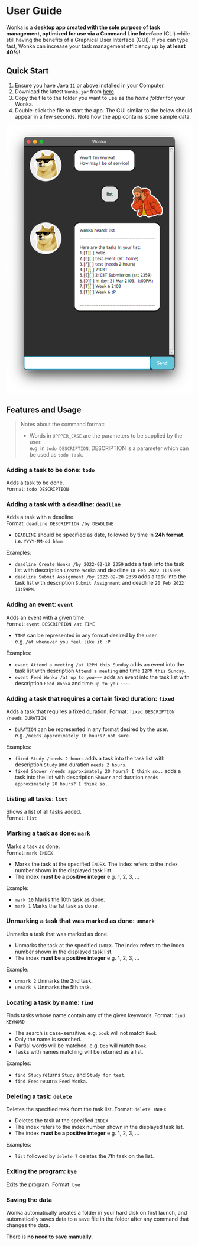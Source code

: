 # User Guide

Wonka is a **desktop app created with the sole purpose of task management, optimized for use via a 
Command Line Interface** (CLI) while still having the benefits of a Graphical User Interface (GUI).
If you can type fast, Wonka can increase your task management efficiency up by **at least 40%**!

## Quick Start

1. Ensure you have Java `11` or above installed in your Computer.
2. Download the latest `Wonka.jar` from [here](https://github.com/glennljw/ip/releases). 
3. Copy the file to the folder you want to use as the _home folder_ for your Wonka.
4. Double-click the file to start the app. The GUI similar to the below should appear in a few seconds. Note how the app contains some sample data.

![](/docs/Ui.png)

## Features and Usage

> Notes about the command format:
> * Words in `UPPPER_CASE` are the parameters to be supplied by the user.  
> e.g. in `todo DESCRIPTION`, DESCRIPTION is a parameter which can be used as `todo task`.

### Adding a task to be done: `todo`

Adds a task to be done.  
Format: `todo DESCRIPTION`

### Adding a task with a deadline: `deadline`

Adds a task with a deadline.  
Format: `deadline DESCRIPTION /by DEADLINE`

* `DEADLINE` should be specified as date, followed by time in **24h format.**  
  i.e. `YYYY-MM-dd hhmm`  

Examples:

* `deadline Create Wonka /by 2022-02-18 2359` adds a task into the task list with description `Create Wonka` and
  deadline `18 Feb 2022 11:59PM`.
* `deadline Submit Assignment /by 2022-02-20 2359` adds a task into the task list with description `Submit Assignment`
  and deadline `20 Feb 2022 11:59PM`.

### Adding an event: `event`

Adds an event with a given time.  
Format: `event DESCRIPTION /at TIME`

* `TIME` can be represented in any format desired by the user.  
  e.g. `/at whenever you feel like it :P`

Examples:

* `event Attend a meeting /at 12PM this Sunday` adds an event into the task list with description `Attend a meeting`
  and time `12PM this Sunday`.
* `event Feed Wonka /at up to you~~~` adds an event into the task list with description `Feed Wonka` and time
  `up to you ~~~`.

### Adding a task that requires a certain fixed duration: `fixed`

Adds a task that requires a fixed duration.
Format: `fixed DESCRIPTION /needs DURATION`

* `DURATION` can be represented in any format desired by the user.  
  e.g. `/needs approximately 10 hours? not sure`.

Examples:

* `fixed Study /needs 2 hours` adds a task into the task list with description `Study` and duration `needs 2 hours`.
* `fixed Shower /needs approximately 20 hours? I think so..` adds a task into the list with description `Shower` and
  duration `needs approximately 20 hours? I think so..`.

### Listing all tasks: `list`

Shows a list of all tasks added.  
Format: `list`

### Marking a task as done: `mark`

Marks a task as done.  
Format: `mark INDEX`

* Marks the task at the specified `INDEX`. The index refers to the index number shown in the displayed task list.   
* The index **must be a positive integer** e.g. 1, 2, 3, ... 

Example:

* `mark 10` Marks the 10th task as done.
* `mark 1` Marks the 1st task as done.

### Unmarking a task that was marked as done: `unmark`

Unmarks a task that was marked as done.

* Unmarks the task at the specified `INDEX`. The index refers to the index number shown in the displayed task list.   
* The index **must be a positive integer** e.g. 1, 2, 3, ...

Example:

* `unmark 2` Unmarks the 2nd task.
* `unmark 5` Unmarks the 5th task.

### Locating a task by name: `find`

Finds tasks whose name contain any of the given keywords.
Format: `find KEYWORD`

* The search is case-sensitive. e.g. `book` will not match `Book`
* Only the name is searched.
* Partial words will be matched. e.g. `Boo` will match `Book`
* Tasks with names matching will be returned as a list.

Examples:
* `find Study` returns `Study` and `Study for test`.
* `find Feed` returns `Feed Wonka`.

### Deleting a task: `delete`

Deletes the specified task from the task list.
Format: `delete INDEX`

* Deletes the task at the specified `INDEX`
* The index refers to the index number shown in the displayed task list.
* The index **must be a positive integer** e.g. 1, 2, 3, ...

Examples:

* `list` followed by `delete 7` deletes the 7th task on the list.

### Exiting the program: `bye`

Exits the program.
Format: `bye`

### Saving the data

Wonka automatically creates a folder in your hard disk on first launch, and automatically saves data to a 
save file in the folder after any command that changes the data.  

There is **no need to save manually.**
